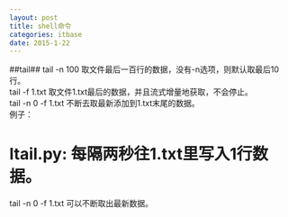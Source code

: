 ```yaml
---
layout: post
title: shell命令
categories: itbase
date: 2015-1-22
---
```


##tail##
tail -n 100 取文件最后一百行的数据，没有-n选项，则默认取最后10行。   
tail -f 1.txt 取文件1.txt最后的数据，并且流式增量地获取，不会停止。  
tail -n 0 -f 1.txt 不断去取最新添加到1.txt末尾的数据。   
例子：   
# ltail.py: 每隔两秒往1.txt里写入1行数据。   
tail -n 0 -f 1.txt 可以不断取出最新数据。   
